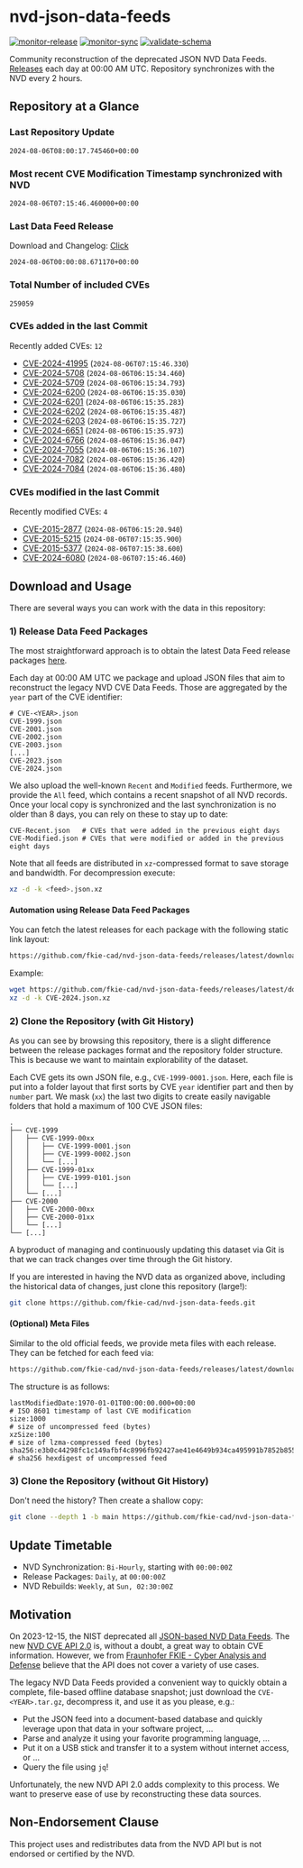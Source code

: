 # nvd-json-data-feeds

[![monitor-release](https://github.com/fkie-cad/nvd-json-data-feeds/actions/workflows/monitor_release.yml/badge.svg)](https://github.com/fkie-cad/nvd-json-data-feeds/actions/workflows/monitor_release.yml)
[![monitor-sync](https://github.com/fkie-cad/nvd-json-data-feeds/actions/workflows/monitor_sync.yml/badge.svg)](https://github.com/fkie-cad/nvd-json-data-feeds/actions/workflows/monitor_sync.yml)
[![validate-schema](https://github.com/fkie-cad/nvd-json-data-feeds/actions/workflows/validate_schema.yml/badge.svg)](https://github.com/fkie-cad/nvd-json-data-feeds/actions/workflows/validate_schema.yml)

Community reconstruction of the deprecated JSON NVD Data Feeds.
[Releases](https://github.com/fkie-cad/nvd-json-data-feeds/releases/latest) each day at 00:00 AM UTC.
Repository synchronizes with the NVD every 2 hours.

## Repository at a Glance

### Last Repository Update

```plain
2024-08-06T08:00:17.745460+00:00
```

### Most recent CVE Modification Timestamp synchronized with NVD

```plain
2024-08-06T07:15:46.460000+00:00
```

### Last Data Feed Release

Download and Changelog: [Click](https://github.com/fkie-cad/nvd-json-data-feeds/releases/latest)

```plain
2024-08-06T00:00:08.671170+00:00
```

### Total Number of included CVEs

```plain
259059
```

### CVEs added in the last Commit

Recently added CVEs: `12`

- [CVE-2024-41995](CVE-2024/CVE-2024-419xx/CVE-2024-41995.json) (`2024-08-06T07:15:46.330`)
- [CVE-2024-5708](CVE-2024/CVE-2024-57xx/CVE-2024-5708.json) (`2024-08-06T06:15:34.460`)
- [CVE-2024-5709](CVE-2024/CVE-2024-57xx/CVE-2024-5709.json) (`2024-08-06T06:15:34.793`)
- [CVE-2024-6200](CVE-2024/CVE-2024-62xx/CVE-2024-6200.json) (`2024-08-06T06:15:35.030`)
- [CVE-2024-6201](CVE-2024/CVE-2024-62xx/CVE-2024-6201.json) (`2024-08-06T06:15:35.283`)
- [CVE-2024-6202](CVE-2024/CVE-2024-62xx/CVE-2024-6202.json) (`2024-08-06T06:15:35.487`)
- [CVE-2024-6203](CVE-2024/CVE-2024-62xx/CVE-2024-6203.json) (`2024-08-06T06:15:35.727`)
- [CVE-2024-6651](CVE-2024/CVE-2024-66xx/CVE-2024-6651.json) (`2024-08-06T06:15:35.973`)
- [CVE-2024-6766](CVE-2024/CVE-2024-67xx/CVE-2024-6766.json) (`2024-08-06T06:15:36.047`)
- [CVE-2024-7055](CVE-2024/CVE-2024-70xx/CVE-2024-7055.json) (`2024-08-06T06:15:36.107`)
- [CVE-2024-7082](CVE-2024/CVE-2024-70xx/CVE-2024-7082.json) (`2024-08-06T06:15:36.420`)
- [CVE-2024-7084](CVE-2024/CVE-2024-70xx/CVE-2024-7084.json) (`2024-08-06T06:15:36.480`)


### CVEs modified in the last Commit

Recently modified CVEs: `4`

- [CVE-2015-2877](CVE-2015/CVE-2015-28xx/CVE-2015-2877.json) (`2024-08-06T06:15:20.940`)
- [CVE-2015-5215](CVE-2015/CVE-2015-52xx/CVE-2015-5215.json) (`2024-08-06T07:15:35.900`)
- [CVE-2015-5377](CVE-2015/CVE-2015-53xx/CVE-2015-5377.json) (`2024-08-06T07:15:38.600`)
- [CVE-2024-6080](CVE-2024/CVE-2024-60xx/CVE-2024-6080.json) (`2024-08-06T07:15:46.460`)


## Download and Usage

There are several ways you can work with the data in this repository:

### 1) Release Data Feed Packages

The most straightforward approach is to obtain the latest Data Feed release packages [here](https://github.com/fkie-cad/nvd-json-data-feeds/releases/latest).

Each day at 00:00 AM UTC we package and upload JSON files that aim to reconstruct the legacy NVD CVE Data Feeds.
Those are aggregated by the `year` part of the CVE identifier:

```
# CVE-<YEAR>.json
CVE-1999.json
CVE-2001.json
CVE-2002.json
CVE-2003.json
[...]
CVE-2023.json
CVE-2024.json
```

We also upload the well-known `Recent` and `Modified` feeds.
Furthermore, we provide the `All` feed, which contains a recent snapshot of all NVD records.
Once your local copy is synchronized and the last synchronization is no older than 8 days, you can rely on these to stay up to date:

```plain
CVE-Recent.json   # CVEs that were added in the previous eight days
CVE-Modified.json # CVEs that were modified or added in the previous eight days
```

Note that all feeds are distributed in `xz`-compressed format to save storage and bandwidth.
For decompression execute:

```sh
xz -d -k <feed>.json.xz
```

#### Automation using Release Data Feed Packages

You can fetch the latest releases for each package with the following static link layout:

```sh
https://github.com/fkie-cad/nvd-json-data-feeds/releases/latest/download/CVE-<YEAR>.json.xz
```

Example:

```sh
wget https://github.com/fkie-cad/nvd-json-data-feeds/releases/latest/download/CVE-2024.json.xz
xz -d -k CVE-2024.json.xz
```

### 2) Clone the Repository (with Git History)

As you can see by browsing this repository, there is a slight difference between the release packages format and the repository folder structure.
This is because we want to maintain explorability of the dataset.

Each CVE gets its own JSON file, e.g., `CVE-1999-0001.json`.
Here, each file is put into a folder layout that first sorts by CVE `year` identifier part and then by `number` part.
We mask (`xx`) the last two digits to create easily navigable folders that hold a maximum of 100 CVE JSON files:

```plain
.
├── CVE-1999
│   ├── CVE-1999-00xx
│   │   ├── CVE-1999-0001.json
│   │   ├── CVE-1999-0002.json
│   │   └── [...]
│   ├── CVE-1999-01xx
│   │   ├── CVE-1999-0101.json
│   │   └── [...]
│   └── [...]
├── CVE-2000
│   ├── CVE-2000-00xx
│   ├── CVE-2000-01xx
│   └── [...]
└── [...]
```

A byproduct of managing and continuously updating this dataset via Git is that we can track changes over time through the Git history.

If you are interested in having the NVD data as organized above, including the historical data of changes, just clone this repository (large!):

```sh
git clone https://github.com/fkie-cad/nvd-json-data-feeds.git
```

#### (Optional) Meta Files

Similar to the old official feeds, we provide meta files with each release. They can be fetched for each feed via:

```sh
https://github.com/fkie-cad/nvd-json-data-feeds/releases/latest/download/CVE-<YEAR>.meta
```

The structure is as follows:

```plain
lastModifiedDate:1970-01-01T00:00:00.000+00:00                          # ISO 8601 timestamp of last CVE modification
size:1000                                                               # size of uncompressed feed (bytes)
xzSize:100                                                              # size of lzma-compressed feed (bytes)
sha256:e3b0c44298fc1c149afbf4c8996fb92427ae41e4649b934ca495991b7852b855 # sha256 hexdigest of uncompressed feed
```

### 3) Clone the Repository (without Git History)

Don't need the history? Then create a shallow copy:

```sh
git clone --depth 1 -b main https://github.com/fkie-cad/nvd-json-data-feeds.git
```


## Update Timetable

* NVD Synchronization: `Bi-Hourly`, starting with `00:00:00Z`
* Release Packages: `Daily`, at `00:00:00Z`
* NVD Rebuilds: `Weekly`, at `Sun, 02:30:00Z`


## Motivation

On 2023-12-15, the NIST deprecated all [JSON-based NVD Data Feeds](https://nvd.nist.gov/vuln/data-feeds#divRetirementBanner-1).
The new [NVD CVE API 2.0](https://nvd.nist.gov/developers/vulnerabilities) is, without a doubt, a great way to obtain CVE information.
However, we from [Fraunhofer FKIE - Cyber Analysis and Defense](https://www.fkie.fraunhofer.de/en/departments/cad.html) believe that the API does not cover a variety of use cases.

The legacy NVD Data Feeds provided a convenient way to quickly obtain a complete, file-based offline database snapshot; just download the `CVE-<YEAR>.tar.gz`, decompress it, and use it as you please, e.g.:

- Put the JSON feed into a document-based database and quickly leverage upon that data in your software project, ...
- Parse and analyze it using your favorite programming language, ...
- Put it on a USB stick and transfer it to a system without internet access, or ...
- Query the file using `jq`!

Unfortunately, the new NVD API 2.0 adds complexity to this process.
We want to preserve ease of use by reconstructing these data sources.

## Non-Endorsement Clause

This project uses and redistributes data from the NVD API but is not endorsed or certified by the NVD.